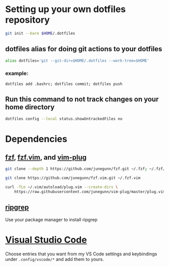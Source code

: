 # Setting up your own dotfiles repository
```sh
git init --bare $HOME/.dotfiles
```

## dotfiles alias for doing git actions to your dotfiles

```sh
alias dotfiles='git --git-dir=$HOME/.dotfiles --work-tree=$HOME'
```

### example:
```
dotfiles add .bashrc; dotfiles commit; dotfiles push
```

## Run this command to not track changes on your home directory
```sh
dotfiles config --local status.showUntrackedFiles no
```

# Dependencies
## [fzf](https://github.com/junegunn/fzf), [fzf.vim](https://github.com/junegunn/fzf.vim), and [vim-plug](https://github.com/junegunn/vim-plug)
```sh
git clone --depth 1 https://github.com/junegunn/fzf.git ~/.fzf; ~/.fzf/install
```
```sh
git clone https://github.com/junegunn/fzf.vim.git ~/.fzf.vim
```
```sh
curl -fLo ~/.vim/autoload/plug.vim --create-dirs \
    https://raw.githubusercontent.com/junegunn/vim-plug/master/plug.vim
```

## [ripgrep](https://github.com/BurntSushi/ripgrep)
Use your package manager to install ripgrep

# [Visual Studio Code](https://code.visualstudio.com/download)
Choose entries that you want from my VS Code settings and keybindings under
`.config/vscode/*`
and add them to yours.
